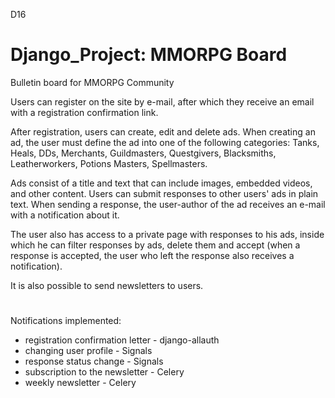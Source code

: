 D16

# Django_Project: MMORPG Board


Bulletin board for MMORPG Community


Users can register on the site by e-mail, after which they receive an email with a registration confirmation link.

After registration, users can create, edit and delete ads. When creating an ad, the user must define the ad into one of the following categories: Tanks, Heals, DDs, Merchants, Guildmasters, Questgivers, Blacksmiths, Leatherworkers, Potions Masters, Spellmasters.

Ads consist of a title and text that can include images, embedded videos, and other content.
Users can submit responses to other users' ads in plain text.
When sending a response, the user-author of the ad receives an e-mail with a notification about it.

The user also has access to a private page with responses to his ads, inside which he can filter responses by ads, delete them and accept (when a response is accepted, the user who left the response also receives a notification).

It is also possible to send newsletters to users.

#

Notifications implemented:
- registration confirmation letter - django-allauth
- changing user profile - Signals
- response status change - Signals
- subscription to the newsletter - Celery
- weekly newsletter - Celery
